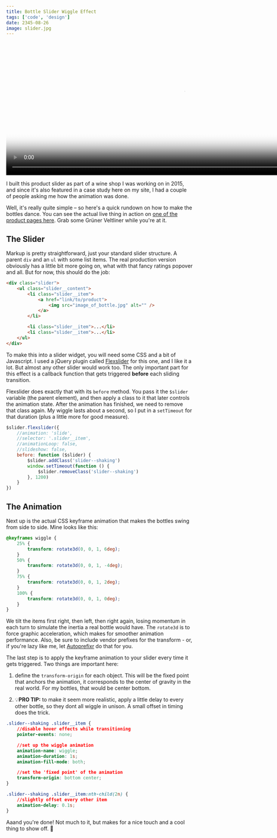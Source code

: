 ```yaml
---
title: Bottle Slider Wiggle Effect
tags: ['code', 'design']
date: 2345-08-26
image: slider.jpg
---
```


<div class="extend">
  <video poster="bottleslider-still.jpg" preload="" autoplay="autoplay" loop="loop" width="960" height="360">
    <source src="bottleslider.webm" type="video/webm" />
    <source src="bottleslider.mp4" type="video/mp4" />
  </video>
</div>

<p class="lead">I built this product slider as part of a wine shop I was working on in 2015, and since it's also featured in a case study here on my site, I had a couple of people asking me how the animation was done.</p>

Well, it's really quite simple &ndash; so here's a quick rundown on how to make the bottles dance. You can see the actual live thing in action on [one of the product pages here](http://www.weingut-huber.at/product/gruener-veltliner-alte-setzen-erste-lage-2015/). Grab some Grüner Veltliner while you're at it.

## The Slider

Markup is pretty straightforward, just your standard slider structure. A parent `div` and an `ul` with some list items. The real production version obviously has a little bit more going on, what with that fancy ratings popover and all. But for now, this should do the job:

```html
<div class="slider">
	<ul class="slider__content">
		<li class="slider__item">
			<a href="link/to/product">
				<img src="image_of_bottle.jpg" alt="" />
			</a>
		</li>

		<li class="slider__item">...</li>
		<li class="slider__item">...</li>
	</ul>
</div>
```

To make this into a slider widget, you will need some CSS and a bit of Javascript. I used a jQuery plugin called [Flexslider](https://github.com/woocommerce/FlexSlider) for this one, and I like it a lot. But almost any other slider would work too. The only important part for this effect is a callback function that gets triggered **before** each sliding transition.

Flexslider does exactly that with its `before` method. You pass it the `$slider` variable (the parent element), and then apply a class to it that later controls the animation state. After the animation has finished, we need to remove that class again. My wiggle lasts about a second, so I put in a `setTimeout` for that duration (plus a little more for good measure).

```js
$slider.flexslider({
	//animation: 'slide',
	//selector: '.slider__item',
	//animationLoop: false,
	//slideshow: false,
	before: function ($slider) {
		$slider.addClass('slider--shaking')
		window.setTimeout(function () {
			$slider.removeClass('slider--shaking')
		}, 1200)
	}
})
```

## The Animation

Next up is the actual CSS keyframe animation that makes the bottles swing from side to side. Mine looks like this:

```css
@keyframes wiggle {
	25% {
		transform: rotate3d(0, 0, 1, 6deg);
	}
	50% {
		transform: rotate3d(0, 0, 1, -4deg);
	}
	75% {
		transform: rotate3d(0, 0, 1, 2deg);
	}
	100% {
		transform: rotate3d(0, 0, 1, 0deg);
	}
}
```

We tilt the items first right, then left, then right again, losing momentum in each turn to simulate the inertia a real bottle would have.
The `rotate3d` is to force graphic acceleration, which makes for smoother animation performance. Also, be sure to include vendor prefixes for the transform - or, if you're lazy like me, let [Autoprefixr](https://www.npmjs.com/package/gulp-autoprefixer) do that for you.

The last step is to apply the keyframe animation to your slider every time it gets triggered.
Two things are important here:

1. define the `transform-origin` for each object. This will be the fixed point that anchors the animation, it corresponds to the center of gravity in the real world. For my bottles, that would be center bottom.

2. 💡**PRO TIP:** to make it seem more realistic, apply a little delay to every other bottle, so they dont all wiggle in unison. A small offset in timing does the trick.

```css
.slider--shaking .slider__item {
	//disable hover effects while transitioning
	pointer-events: none;

	//set up the wiggle animation
	animation-name: wiggle;
	animation-duration: 1s;
	animation-fill-mode: both;

	//set the 'fixed point' of the animation
	transform-origin: bottom center;
}

.slider--shaking .slider__item:nth-child(2n) {
	//slightly offset every other item
	animation-delay: 0.1s;
}
```

Aaand you're done! Not much to it, but makes for a nice touch and a cool thing to show off. 🍾
